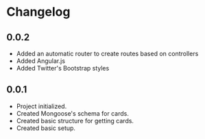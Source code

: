 # Changelog
## 0.0.2
 * Added an automatic router to create routes based on controllers
 * Added Angular.js
 * Added Twitter's Bootstrap styles
## 0.0.1
 * Project initialized.
 * Created Mongoose's schema for cards.
 * Created basic structure for getting cards.
 * Created basic setup.

